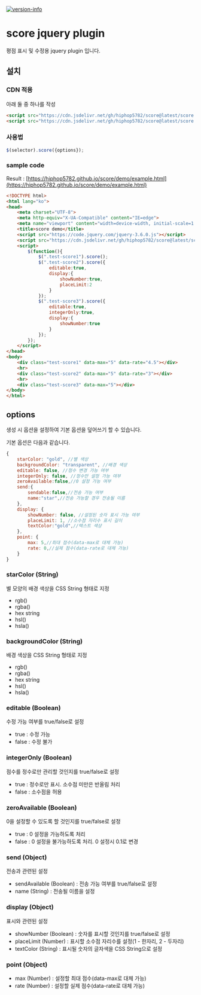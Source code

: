 [![version-info](https://img.shields.io/badge/release-v0.0.2-blue)](https://github.com/hiphop5782/score/releases/latest)

# score jquery plugin

평점 표시 및 수정용 jquery plugin 입니다.

## 설치

### CDN 적용

아래 둘 중 하나를 작성

```html
<script src="https://cdn.jsdelivr.net/gh/hiphop5782/score@latest/score.js"></script>
<script src="https://cdn.jsdelivr.net/gh/hiphop5782/score@latest/score.min.js"></script>
```

### 사용법

```javascript
$(selector).score({options});
```

### sample code

Result : [https://hiphop5782.github.io/score/demo/example.html](https://hiphop5782.github.io/score/demo/example.html)

```html
<!DOCTYPE html>
<html lang="ko">
<head>
    <meta charset="UTF-8">
    <meta http-equiv="X-UA-Compatible" content="IE=edge">
    <meta name="viewport" content="width=device-width, initial-scale=1.0">
    <title>score demo</title>
    <script src="https://code.jquery.com/jquery-3.6.0.js"></script>
    <script src="https://cdn.jsdelivr.net/gh/hiphop5782/score@latest/score.js"></script>
    <script>
        $(function(){
            $(".test-score1").score();
            $(".test-score2").score({
                editable:true,
                display:{
                    showNumber:true,
                    placeLimit:2
                }
            });
            $(".test-score3").score({
                editable:true,
                integerOnly:true,
                display:{
                    showNumber:true
                }
            });
        });
    </script>
</head>
<body>
    <div class="test-score1" data-max="5" data-rate="4.5"></div>
    <hr>
    <div class="test-score2" data-max="5" data-rate="3"></div>
    <hr>
    <div class="test-score3" data-max="5"></div>
</body>
</html>
```

## options

생성 시 옵션을 설정하여 기본 옵션을 덮어쓰기 할 수 있습니다.

기본 옵션은 다음과 같습니다.

```javascript
{
    starColor: "gold", //별 색상
    backgroundColor: "transparent", //배경 색상
    editable: false, //점수 변경 가능 여부
    integerOnly: false, //정수만 설정 가능 여부
    zeroAvailable:false,//0 설정 가능 여부
    send:{
        sendable:false,//전송 가능 여부
        name:"star",//전송 가능할 경우 전송될 이름
    },
    display: {
        showNumber: false, //설정된 숫자 표시 가능 여부
        placeLimit: 1, //소수점 자리수 표시 길이
        textColor:"gold",//텍스트 색상
    },
    point: {
        max: 5,//최대 점수(data-max로 대체 가능)
        rate: 0,//실제 점수(data-rate로 대체 가능)
    }
}
```

### starColor (String)
별 모양의 배경 색상을 CSS String 형태로 지정
- rgb()
- rgba()
- hex string
- hsl()
- hsla()

### backgroundColor (String)
배경 색상을 CSS String 형태로 지정
- rgb()
- rgba()
- hex string
- hsl()
- hsla()

### editable (Boolean)
수정 가능 여부를 true/false로 설정

- true : 수정 가능
- false : 수정 불가

### integerOnly (Boolean)
점수를 정수로만 관리할 것인지를 true/false로 설정

- true : 정수로만 표시. 소수점 미만은 반올림 처리
- false : 소수점을 허용

### zeroAvailable (Boolean)

0을 설정할 수 있도록 할 것인지를 true/false로 설정

- true : 0 설정을 가능하도록 처리
- false : 0 설정을 불가능하도록 처리. 0 설정시 0.1로 변경

### send (Object)
전송과 관련된 설정
- sendAvailable (Boolean) : 전송 가능 여부를 true/false로 설정
- name (String) : 전송될 이름을 설정

### display (Object)
표시와 관련된 설정
- showNumber (Boolean) : 숫자를 표시할 것인지를 true/false로 설정
- placeLimit (Number) : 표시할 소수점 자리수를 설정(1 - 한자리, 2 - 두자리)
- textColor (String) : 표시될 숫자의 글자색을 CSS String으로 설정

### point (Object)
- max (Number) : 설정할 최대 점수(data-max로 대체 가능)
- rate (Number) : 설정할 실제 점수(data-rate로 대체 가능)